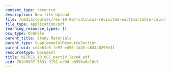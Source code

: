 ```yaml
---
content_type: resource
description: New file Upload
file: /media/courses/res-18-007-calculus-revisited-multivariable-calculus-fall-2011/7bfd569756319192ed9db6590a6e18e5_MITRES_18_007_partIV_lec04.pdf
file_type: application/pdf
learning_resource_types: []
ocw_type: OCWFile
parent_title: Study Materials
parent_type: SupplementalResourceSection
parent_uid: ce4e61e5-fe97-e496-1d45-c844a0290e31
resourcetype: Document
title: MITRES_18_007_partIV_lec04.pdf
uid: 7bfd5697-5631-9192-ed9d-b6590a6e18e5
---
```

